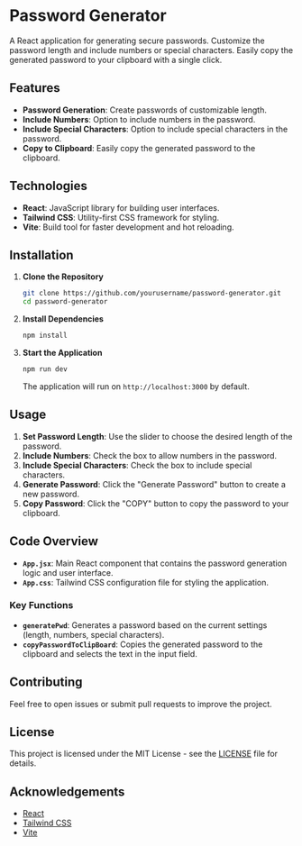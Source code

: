 # Password Generator

A React application for generating secure passwords. Customize the password length and include numbers or special characters. Easily copy the generated password to your clipboard with a single click.

## Features

- **Password Generation**: Create passwords of customizable length.
- **Include Numbers**: Option to include numbers in the password.
- **Include Special Characters**: Option to include special characters in the password.
- **Copy to Clipboard**: Easily copy the generated password to the clipboard.

## Technologies

- **React**: JavaScript library for building user interfaces.
- **Tailwind CSS**: Utility-first CSS framework for styling.
- **Vite**: Build tool for faster development and hot reloading.

## Installation

1. **Clone the Repository**

    ```bash
    git clone https://github.com/yourusername/password-generator.git
    cd password-generator
    ```

2. **Install Dependencies**

    ```bash
    npm install
    ```

3. **Start the Application**

    ```bash
    npm run dev
    ```

    The application will run on `http://localhost:3000` by default.

## Usage

1. **Set Password Length**: Use the slider to choose the desired length of the password.
2. **Include Numbers**: Check the box to allow numbers in the password.
3. **Include Special Characters**: Check the box to include special characters.
4. **Generate Password**: Click the "Generate Password" button to create a new password.
5. **Copy Password**: Click the "COPY" button to copy the password to your clipboard.

## Code Overview

- **`App.jsx`**: Main React component that contains the password generation logic and user interface.
- **`App.css`**: Tailwind CSS configuration file for styling the application.

### Key Functions

- **`generatePwd`**: Generates a password based on the current settings (length, numbers, special characters).
- **`copyPasswordToClipBoard`**: Copies the generated password to the clipboard and selects the text in the input field.

## Contributing

Feel free to open issues or submit pull requests to improve the project.

## License

This project is licensed under the MIT License - see the [LICENSE](LICENSE) file for details.

## Acknowledgements

- [React](https://reactjs.org/)
- [Tailwind CSS](https://tailwindcss.com/)
- [Vite](https://vitejs.dev/)

